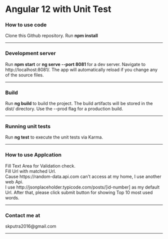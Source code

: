 <H1>Angular 12 with Unit Test</H1>

<H3>How to use code</H3>
Clone this Github repository.
Run <b>npm install</b>

<HR/>
<H3>Development server</H3>
Run <b>npm start</b> or <B>ng serve --port 8081 </B> for a dev server. Navigate to http://localhost:8081/. The app will automatically reload if you change any of the source files.
<HR/>

<H3>Build</H3>
Run <B>ng build </B>to build the project. The build artifacts will be stored in the dist/ directory. Use the --prod flag for a production build.
<HR/>

<H3>Running unit tests</H3>
Run <B>ng test</B> to execute the unit tests via Karma.
<HR/>

<H3>How to use Applcation</H3>
Fill Text Area for Validation check.<br/>
Fill Url with matched Url. <br/>
Cause https://random-data.api.com can't access at my home, I use another web Api.<br/>
I use http://jsonplaceholder.typicode.com/posts/[id-number] as my default Url.
After that, please click submit button for showing Top 10 most used words.
<HR/>

<H3>Contact me at</H3>
skputra2016@gmail.com
<HR/>
